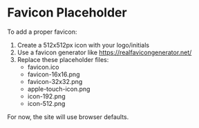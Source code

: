 # Favicon Placeholder

To add a proper favicon:

1. Create a 512x512px icon with your logo/initials
2. Use a favicon generator like https://realfavicongenerator.net/
3. Replace these placeholder files:
   - favicon.ico
   - favicon-16x16.png
   - favicon-32x32.png
   - apple-touch-icon.png
   - icon-192.png
   - icon-512.png

For now, the site will use browser defaults.
